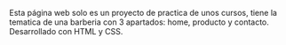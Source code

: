 Esta página web solo es un proyecto de practica de unos cursos, tiene la tematica de una barberia con 3 apartados: home, producto y contacto. Desarrollado con HTML y CSS. 
